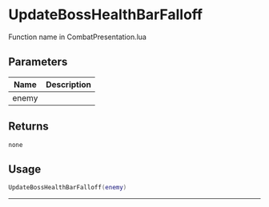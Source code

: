 # UpdateBossHealthBarFalloff

Function name in CombatPresentation.lua

## Parameters

| Name  | Description |
| ----- | ----------- |
| enemy |             |

## Returns

`none`

## Usage

```lua
UpdateBossHealthBarFalloff(enemy)
```

---
